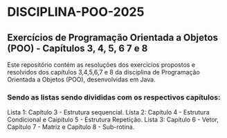 # DISCIPLINA-POO-2025
## Exercícios de Programação Orientada a Objetos (POO) - Capítulos 3, 4, 5, 6 7 e 8
Este repositório contém as resoluções dos exercícios propostos e resolvidos dos capítulos 3,4,5,6,7 e 8 da disciplina de Programação Orientada a Objetos (POO), desenvolvidas em Java.
### Sendo as listas sendo divididas com os respectivos capítulos: 
Lista 1: Capítulo 3 - Estrutura sequencial.
Lista 2: Capítulo 4 - Estrutura Condicional e Caipítulo 5 - Estrutura Repetição.
Lista 3: Capítulo 6 - Vetor, Capítulo 7 - Matriz e Capítulo 8 - Sub-rotina.

